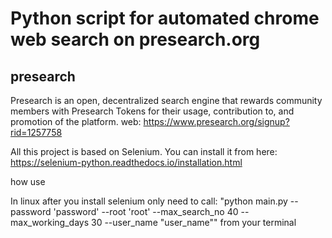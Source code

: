 # Python script for automated chrome web search on presearch.org

## presearch

Presearch is an open, decentralized search engine that rewards community members with Presearch Tokens for their usage, contribution to, and promotion of the platform. web: https://www.presearch.org/signup?rid=1257758

All this project is based on Selenium. You can install it from here: https://selenium-python.readthedocs.io/installation.html

how use

In linux after you install selenium only need to call: "python main.py --password 'password' --root 'root' --max_search_no 40 --max_working_days 30 --user_name "user_name"" from your terminal